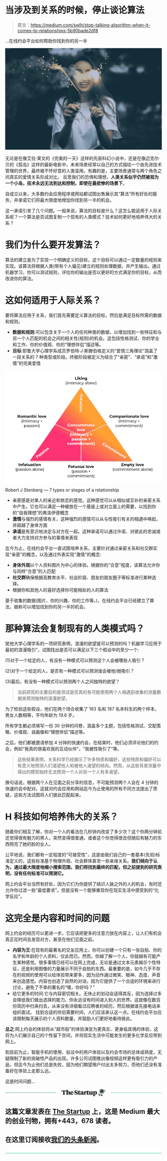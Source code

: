 # 当涉及到关系的时候，停止谈论算法

> 原文：<https://medium.com/swlh/stop-talking-algorithm-when-it-comes-to-relationships-5b90bade2df8>

…在线约会平台如何帮助你找到你的另一半

![](img/bd21e039b87ed6a7c2b2eb6f61edc215.png)

无论是在像艾拉·莱文的《完美的一天》这样的先驱科幻小说中，还是在像迈克尔·贝的《孤岛》这样的最新电影中，未来场景经常以自己的方式描绘一个由先进技术管理的世界，最终被不怀好意的人类滥用。有趣的是，主要场景通常与两个角色之间真实的爱情关系形成对比。
反思我们的恐惧和理想，**人类关系似乎仍然被视为一个小岛，技术永远无法到达和控制，即使在最悲惨的场景下**。

自成立以来，大多数约会应用程序或网站都试图出售展示其“算法”所有好处的服务，并承诺它们将最大限度地增加你找到另一半的机会。

这一承诺引发了几个问题。一般来说，算法的目标是什么？这怎么能适用于人际关系呢？一个算法是否试图复制一个现有的人类模式？技术如何更好地培养伟大的关系？

# 我们为什么要开发算法？

算法的建立是为了实现一个明确定义的目标，这个目标可以通过一定数量的规则来实现。该算法将根据人类(带有个人偏见)建立的规则处理数据，并产生输出。通过机器学习，你可以测试规则，评估你的输出是否以更好的方式满足你的目标，从而改进你的算法。

# 这如何适用于人际关系？

要将算法应用于关系，我们首先需要定义算法的目标，然后是满足目标所需的数据和规则。

*   **数据和规则**:可以包含关于一个人的任何种类的数据，以增加找到一些特征和与另一个人匹配的机会之间的相关性(规则)的机会。这包括性格测试、你的学业和工作、你的价值观、你的“理想伴侣”描述等。
*   **目标**:耶鲁大学心理学系成员罗伯特·J·斯滕伯格定义的“爱情三角理论”涵盖了一段关系的 7 种类型或阶段。终极阶段被定义为结合了“亲密”、“承诺”和“激情”的完美爱情

![](img/a7602991f925ea27adb0e7003946132e.png)

Robert J Stenberg — 7 types or stages of a relationship

*   亲密感是对某人的亲近和依恋的感觉。这种感觉可以从相似或互补的亲密关系中产生。它也可以满足一种被放在一个基座上或对立面上的需要，以找到你的“自我理想”的弗洛伊德概念
*   **激情**与强烈的感情有关，这种强烈的感情可以从与性吸引有关的相遇中唤起，并超越了身体方面
*   **承诺**是有意识地决定与对方在一起。这种承诺可以通过许诺、对彼此的忠诚或者大力支持对方参与的事情来表现

迄今为止，在线约会平台一直试图培养关系，主要针对通过亲密关系和社交群实现“亲密”的概念，以及通过外表实现“激情”的概念:

*   **身体外观**以个人资料图片为中心的体验。根据你的“合意”程度，该算法允许你与同样“合意”的人匹配
*   **社交群**确保根据高教育水平、社会阶层、朋友的朋友圈子等标准进行某种选择。
*   根据你和其他人的喜好选择你可能相处的人的算法

基于收集的数据(图片、你的兴趣、你的工作等。)，在线约会平台已经建立了算法，据称可以增加找到你的另一半的机会。

# 那种算法会复制现有的人类模式吗？

犹他大学心理学系的一项研究表明，浪漫的欲望是可以预测的吗？机器学习应用于最初的浪漫吸引”，试图找出是否可以满足以下三个假设中的至少一个:

(1)对于一个给定的人，有没有一种模式可以预测这个人会被哪些人吸引？

(2)对于一个给定的人，是否有一种模式可以预测谁会被他/她吸引？

(3)最后，有没有一种模式可以预测两个人之间独特的欲望？

> 当前研究的主要目的是测试是否真的有可能使用两个人相遇前收集的测量数据来预测独特的浪漫欲望。

为了检验这些假设，他们在两个场合收集了 163 名和 187 名本科生的两个样本，男女人数相等，平均年龄为 19.6 岁。

所有学生都必须填写一份 30 分钟的问卷，涵盖多个主题，包括性格测试、交配策略、价值观、自画像和“理想伴侣”描述等。

之后，他们都被邀请参加 4 分钟的快速约会，在结束时，他们必须评论他们的约会，例如“我真的很喜欢我的互动伙伴”，“我被性吸引了”等。

> 这些结果表明，关系科学已经揭示了许多特质和偏好，这些特质和偏好可以有意义地预测人们渴望他人和被他人渴望的倾向。然而，从这些背景测量中得出的模型始终无法预测一个人对另一个人有多渴望。

换句话说，根据两个人在见面之前分享的信息，不可能预测两个人会在 4 分钟的快速约会中配对。这就对约会应用和网站迄今为止使用的所有不同方法提出了质疑，这些方法试图将人们彼此匹配起来。

# **H** 科技如何培养伟大的关系？

随着你们相互了解，你对一个人的看法在几秒钟内改变了多少次？这个你两分钟前还觉得很有魅力的男人，突然变得很普通，或者这个你觉得很丑但随后有魅力的东西照亮了她的脸的女人。

公平地说，我们都有一定程度的“可接受性”，这是由我们自己的一套基本(先验)标准定义的，这些标准基于物理外观、社会群体甚至一些亲缘关系。**我们倾向于认为，通过最大限度地缩小搜索范围，我们将找到最终的匹配，但之前提到的研究表明，没有任何标准可以预测它。**

网上约会平台当然有好处，因为它们为你提供了结识人脉之外的人的机会，有时还允许你过滤一些“最低要求”。但是没有一个能够重现你在现实生活中感受到的“化学反应”。

# 这完全是内容和时间的问题

网上约会的经历可以更进一步。它应该把更多的注意力放在内容上，让人们有机会真正花时间去发现对方，甚至在他们见面之前。

*   **内容为王**:在现有的最著名的交友应用上，你可以创建一个只有一张自拍、你的名字和年龄的个人资料，仅此而已。然而，你越了解一个人，你就越有可能产生某种感觉。很多事情已经可以在网上完成，无论是通过文本元素揭示个性特征，还是利用图像的力量展示不同于自拍的东西。最重要的是，如今几乎不存在的视频的使用可以给体验带来更多，因为动作通过微笑、眼神、态度、声音来创造感觉。内容也创造了自然的对话，因为它提供了一个合适的环境来进行讨论，避免了不幸的著名的“嘿，你好吗？”
*   给它更多的时间:它与内容密切相关。无休止的划动会适得其反，因为选择过多会降低我们做出选择的能力。你永远没有时间进入别人的世界。这就像在数百份简历中扫来扫去，从来没有详细看过应聘者的经历，然后根据谁先接电话来组织面试。
    找到合适的伴侣需要时间，人们应该承认这一点。在线约会平台应该限制每天展示的个人资料数量，并鼓励人们更好地看待彼此。

**总之**:网上约会的体验将从“超市般”的体验演变为更真实、更身临其境的体验，这将为人们展示自己的个性留下空间，并将现实生活中可能发生的更多化学反应带到网上。

到目前为止，智能手机的使用、拟议中的用户体验以及约会市场的总体成熟度，无疑限制了新的突破性产品的出现。许多公司试图推出像视频这样更有吸引力的产品，但迄今为止他们总是失败，因为他们期望用户付出太多努力，而他们还没有准备好在体验上走那么远。

这是时间问题…

[![](img/308a8d84fb9b2fab43d66c117fcc4bb4.png)](https://medium.com/swlh)

## 这篇文章发表在 [The Startup](https://medium.com/swlh) 上，这是 Medium 最大的创业刊物，拥有+443，678 读者。

## 在这里订阅接收[我们的头条新闻](https://growthsupply.com/the-startup-newsletter/)。

[![](img/b0164736ea17a63403e660de5dedf91a.png)](https://medium.com/swlh)